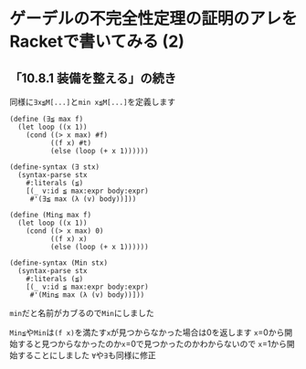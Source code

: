 # ゲーデルの不完全性定理の証明のアレをRacketで書いてみる (2)

## 「10.8.1 装備を整える」の続き

同様に`∃x≦M[...]`と`min x≦M[...]`を定義します

```
(define (∃≦ max f)
  (let loop ((x 1))
    (cond ((> x max) #f)
          ((f x) #t)
          (else (loop (+ x 1))))))

(define-syntax (∃ stx)
  (syntax-parse stx
    #:literals (≦)
    [(_ v:id ≦ max:expr body:expr)
     #'(∃≦ max (λ (v) body))]))
     
(define (Min≦ max f)
  (let loop ((x 1))
    (cond ((> x max) 0)
          ((f x) x)
          (else (loop (+ x 1))))))

(define-syntax (Min stx)
  (syntax-parse stx
    #:literals (≦)
    [(_ v:id ≦ max:expr body:expr)
     #'(Min≦ max (λ (v) body))]))
```

`min`だと名前がカブるので`Min`にしました

`Min≦`や`Min`は`(f x)`を満たす`x`が見つからなかった場合は0を返します
`x`=0から開始すると見つからなかったのか`x`=0で見つかったのかわからないので
`x`=1から開始することにしました
`∀`や`∃`も同様に修正
